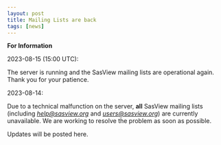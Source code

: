 ```yaml
---
layout: post
title: Mailing Lists are back
tags: [news]
---
```


**For Information**

2023-08-15 (15:00 UTC):

The server is running and the SasView mailing lists are operational again. Thank you for your patience.

2023-08-14:

Due to a technical malfunction on the server, **all** SasView mailing lists (including *help@sasview.org* and *users@sasview.org*)
are currently unavailable. We are working to resolve the problem as soon as possible.

Updates will be posted here.
